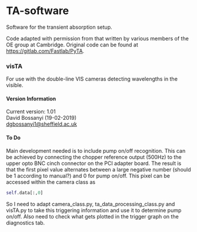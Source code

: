 # TA-software
Software for the transient absorption setup.

Code adapted with permission from that written by various members of the OE group at Cambridge.
Original code can be found at https://gitlab.com/Fastlab/PyTA.

### visTA
For use with the double-line VIS cameras detecting wavelengths in the visible.

#### Version Information
Current version: 1.01  
David Bossanyi (19-02-2019)  
<dgbossanyi1@sheffield.ac.uk>

#### To Do
Main development needed is to include pump on/off recognition. This can be achieved by connecting the chopper reference output (500Hz) to the upper opto BNC cinch connector on the PCI adapter board. The result is that the first pixel value alternates between a large negative number (should be 1 according to manual?) and 0 for pump on/off. This pixel can be accessed within the camera class as
```python
self.data[:,0]
```
So I need to adapt camera_class.py, ta_data_processing_class.py and visTA.py to take this triggering information and use it to determine pump on/off. Also need to check what gets plotted in the trigger graph on the diagnostics tab.
